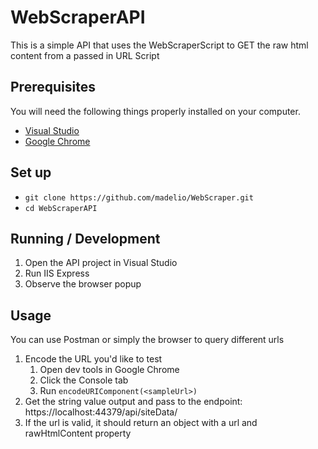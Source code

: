 ﻿# WebScraperAPI

This is a simple API that uses the WebScraperScript to GET the raw html content from a passed in URL Script

## Prerequisites

You will need the following things properly installed on your computer.

* [Visual Studio](https://visualstudio.microsoft.com/downloads/)
* [Google Chrome](https://google.com/chrome/)

## Set up

* `git clone https://github.com/madelio/WebScraper.git`
* `cd WebScraperAPI`

## Running / Development

1. Open the API project in Visual Studio
2. Run IIS Express
3. Observe the browser popup

## Usage
You can use Postman or simply the browser to query different urls
1. Encode the URL you'd like to test
	1. Open dev tools in Google Chrome
	2. Click the Console tab
	3. Run `encodeURIComponent(<sampleUrl>)`
2. Get the string value output and pass to the endpoint: https://localhost:44379/api/siteData/<encodedUrl>
3. If the url is valid, it should return an object with a url and rawHtmlContent property